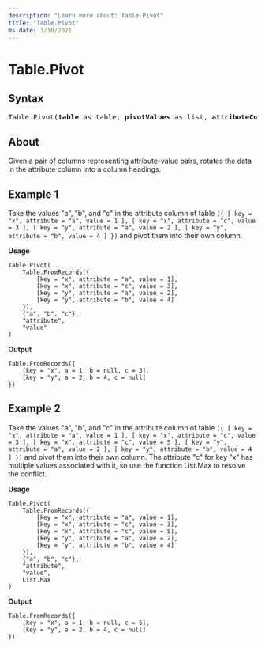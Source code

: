 ```yaml
---
description: "Learn more about: Table.Pivot"
title: "Table.Pivot"
ms.date: 3/10/2021
---
```

# Table.Pivot

## Syntax

<pre>
Table.Pivot(<b>table</b> as table, <b>pivotValues</b> as list, <b>attributeColumn</b> as text, <b>valueColumn</b> as text, optional <b>aggregationFunction</b> as nullable function) as table
</pre>
  
## About

Given a pair of columns representing attribute-value pairs, rotates the data in the attribute column into a column headings.

## Example 1

Take the values "a", "b", and "c" in the attribute column of table `({ [ key = "x", attribute = "a", value = 1 ], [ key = "x", attribute = "c", value = 3 ], [ key = "y", attribute = "a", value = 2 ], [ key = "y", attribute = "b", value = 4 ] })` and pivot them into their own column.

**Usage**

```powerquery-m
Table.Pivot(
    Table.FromRecords({
        [key = "x", attribute = "a", value = 1],
        [key = "x", attribute = "c", value = 3],
        [key = "y", attribute = "a", value = 2],
        [key = "y", attribute = "b", value = 4]
    }),
    {"a", "b", "c"},
    "attribute",
    "value"
)
```

**Output**

```powerquery-m
Table.FromRecords({
    [key = "x", a = 1, b = null, c = 3],
    [key = "y", a = 2, b = 4, c = null]
})
```

## Example 2

Take the values "a", "b", and "c" in the attribute column of table `({ [ key = "x", attribute = "a", value = 1 ], [ key = "x", attribute = "c", value = 3 ], [ key = "x", attribute = "c", value = 5 ], [ key = "y", attribute = "a", value = 2 ], [ key = "y", attribute = "b", value = 4 ] })` and pivot them into their own column. The attribute "c" for key "x" has multiple values associated with it, so use the function List.Max to resolve the conflict.

**Usage**

```powerquery-m
Table.Pivot(
    Table.FromRecords({
        [key = "x", attribute = "a", value = 1],
        [key = "x", attribute = "c", value = 3],
        [key = "x", attribute = "c", value = 5],
        [key = "y", attribute = "a", value = 2],
        [key = "y", attribute = "b", value = 4]
    }),
    {"a", "b", "c"},
    "attribute",
    "value",
    List.Max
)
```

**Output**

```powerquery-m
Table.FromRecords({
    [key = "x", a = 1, b = null, c = 5],
    [key = "y", a = 2, b = 4, c = null]
})
```
